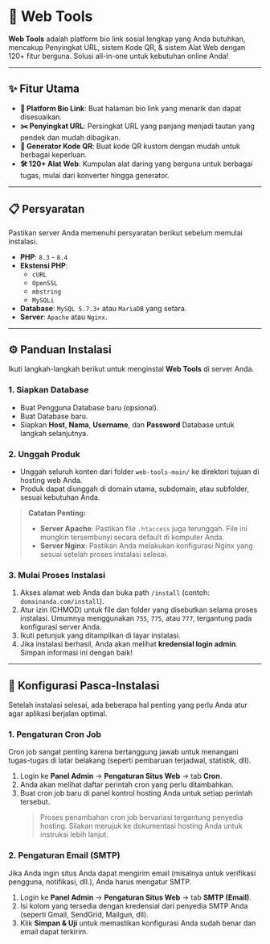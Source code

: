 # 🚀 Web Tools

[](https://www.php.net/)
[](https://www.mysql.com/)
[](https://www.google.com/search?q=LICENSE)

**Web Tools** adalah platform bio link sosial lengkap yang Anda butuhkan, mencakup Penyingkat URL, sistem Kode QR, & sistem Alat Web dengan 120+ fitur berguna. Solusi all-in-one untuk kebutuhan online Anda\!

-----

## ✨ Fitur Utama

  - **🔗 Platform Bio Link**: Buat halaman bio link yang menarik dan dapat disesuaikan.
  - **✂️ Penyingkat URL**: Persingkat URL yang panjang menjadi tautan yang pendek dan mudah dibagikan.
  - **📱 Generator Kode QR**: Buat kode QR kustom dengan mudah untuk berbagai keperluan.
  - **🛠️ 120+ Alat Web**: Kumpulan alat daring yang berguna untuk berbagai tugas, mulai dari konverter hingga generator.

-----

## 📋 Persyaratan

Pastikan server Anda memenuhi persyaratan berikut sebelum memulai instalasi.

  - **PHP**: `8.3` - `8.4`
  - **Ekstensi PHP**:
      - `cURL`
      - `OpenSSL`
      - `mbstring`
      - `MySQLi`
  - **Database**: `MySQL 5.7.3+` atau `MariaDB` yang setara.
  - **Server**: `Apache` atau `Nginx`.

-----

## ⚙️ Panduan Instalasi

Ikuti langkah-langkah berikut untuk menginstal **Web Tools** di server Anda.

### 1\. Siapkan Database

  - Buat Pengguna Database baru (opsional).
  - Buat Database baru.
  - Siapkan **Host**, **Nama**, **Username**, dan **Password** Database untuk langkah selanjutnya.

### 2\. Unggah Produk

  - Unggah seluruh konten dari folder `web-tools-main/` ke direktori tujuan di hosting web Anda.
  - Produk dapat diunggah di domain utama, subdomain, atau subfolder, sesuai kebutuhan Anda.

> **Catatan Penting:**
>
>   - **Server Apache**: Pastikan file `.htaccess` juga terunggah. File ini mungkin tersembunyi secara default di komputer Anda.
>   - **Server Nginx**: Pastikan Anda melakukan konfigurasi Nginx yang sesuai setelah proses instalasi selesai.

### 3\. Mulai Proses Instalasi

1.  Akses alamat web Anda dan buka path `/install` (contoh: `domainanda.com/install`).
2.  Atur izin (CHMOD) untuk file dan folder yang disebutkan selama proses instalasi. Umumnya menggunakan `755`, `775`, atau `777`, tergantung pada konfigurasi server Anda.
3.  Ikuti petunjuk yang ditampilkan di layar instalasi.
4.  Jika instalasi berhasil, Anda akan melihat **kredensial login admin**. Simpan informasi ini dengan baik\!

-----

## 🔧 Konfigurasi Pasca-Instalasi

Setelah instalasi selesai, ada beberapa hal penting yang perlu Anda atur agar aplikasi berjalan optimal.

### 1\. Pengaturan Cron Job

Cron job sangat penting karena bertanggung jawab untuk menangani tugas-tugas di latar belakang (seperti pembaruan terjadwal, statistik, dll).

1.  Login ke **Panel Admin** -\> **Pengaturan Situs Web** -\> tab **Cron**.
2.  Anda akan melihat daftar perintah cron yang perlu ditambahkan.
3.  Buat cron job baru di panel kontrol hosting Anda untuk setiap perintah tersebut.
    > Proses penambahan cron job bervariasi tergantung penyedia hosting. Silakan merujuk ke dokumentasi hosting Anda untuk instruksi lebih lanjut.

### 2\. Pengaturan Email (SMTP)

Jika Anda ingin situs Anda dapat mengirim email (misalnya untuk verifikasi pengguna, notifikasi, dll.), Anda harus mengatur SMTP.

1.  Login ke **Panel Admin** -\> **Pengaturan Situs Web** -\> tab **SMTP (Email)**.
2.  Isi kolom yang tersedia dengan kredensial dari penyedia SMTP Anda (seperti Gmail, SendGrid, Mailgun, dll).
3.  Klik **Simpan & Uji** untuk memastikan konfigurasi Anda sudah benar dan email dapat terkirim.
